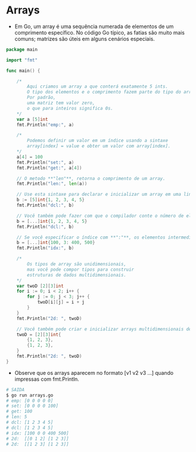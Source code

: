 # Arrays

- Em Go, um array é uma sequência numerada de elementos de um comprimento específico.
  No código Go típico,
  as fatias são muito mais comuns;
  matrizes são úteis em alguns cenários especiais.

```go
package main

import "fmt"

func main() {

    /*
        Aqui criamos um array a que conterá exatamente 5 ints.
        O tipo dos elementos e o comprimento fazem parte do tipo do array.
        Por padrão,
        uma matriz tem valor zero,
        o que para inteiros significa 0s.
    */
    var a [5]int
    fmt.Println("emp:", a)

    /*
        Podemos definir um valor em um índice usando a sintaxe
        array[index] = value e obter um valor com array[index].
    */
    a[4] = 100
    fmt.Println("set:", a)
    fmt.Println("get:", a[4])

    // O metodo **"len"**, retorna o comprimento de um array.
    fmt.Println("len:", len(a))

    // Use esta sintaxe para declarar e inicializar um array em uma linha.
    b := [5]int{1, 2, 3, 4, 5}
    fmt.Println("dcl:", b)

    // Você também pode fazer com que o compilador conte o número de elementos para você com "..."
    b = [...]int{1, 2, 3, 4, 5}
    fmt.Println("dcl:", b)

    // Se você especificar o índice com **":"**, os elementos intermediários serão zerados.
    b = [...]int{100, 3: 400, 500}
    fmt.Println("idx:", b)

    /*
        Os tipos de array são unidimensionais,
        mas você pode compor tipos para construir
        estruturas de dados multidimensionais.
    */
    var twoD [2][3]int
    for i := 0; i < 2; i++ {
        for j := 0; j < 3; j++ {
            twoD[i][j] = i + j
        }
    }
    fmt.Println("2d: ", twoD)

    // Você também pode criar e inicializar arrays multidimensionais de uma só vez.
    twoD = [2][3]int{
        {1, 2, 3},
        {1, 2, 3},
    }
    fmt.Println("2d: ", twoD)
}
```

- Observe que os arrays aparecem no formato [v1 v2 v3 ...] quando impressas com fmt.Println.

```bash
# SAIDA
$ go run arrays.go
# emp: [0 0 0 0 0]
# set: [0 0 0 0 100]
# get: 100
# len: 5
# dcl: [1 2 3 4 5]
# dcl: [1 2 3 4 5]
# idx: [100 0 0 400 500]
# 2d:  [[0 1 2] [1 2 3]]
# 2d:  [[1 2 3] [1 2 3]]
```
